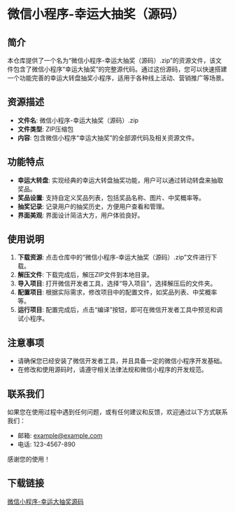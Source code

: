 # 微信小程序-幸运大抽奖（源码）

## 简介

本仓库提供了一个名为“微信小程序-幸运大抽奖（源码）.zip”的资源文件，该文件包含了微信小程序“幸运大抽奖”的完整源代码。通过这份源码，您可以快速搭建一个功能完善的幸运大转盘抽奖小程序，适用于各种线上活动、营销推广等场景。

## 资源描述

- **文件名**: 微信小程序-幸运大抽奖（源码）.zip
- **文件类型**: ZIP压缩包
- **内容**: 包含微信小程序“幸运大抽奖”的全部源代码及相关资源文件。

## 功能特点

- **幸运大转盘**: 实现经典的幸运大转盘抽奖功能，用户可以通过转动转盘来抽取奖品。
- **奖品设置**: 支持自定义奖品列表，包括奖品名称、图片、中奖概率等。
- **抽奖记录**: 记录用户的抽奖历史，方便用户查看和管理。
- **界面美观**: 界面设计简洁大方，用户体验良好。

## 使用说明

1. **下载资源**: 点击仓库中的“微信小程序-幸运大抽奖（源码）.zip”文件进行下载。
2. **解压文件**: 下载完成后，解压ZIP文件到本地目录。
3. **导入项目**: 打开微信开发者工具，选择“导入项目”，选择解压后的文件夹。
4. **配置项目**: 根据实际需求，修改项目中的配置文件，如奖品列表、中奖概率等。
5. **运行项目**: 配置完成后，点击“编译”按钮，即可在微信开发者工具中预览和调试小程序。

## 注意事项

- 请确保您已经安装了微信开发者工具，并且具备一定的微信小程序开发基础。
- 在修改和使用源码时，请遵守相关法律法规和微信小程序的开发规范。

## 联系我们

如果您在使用过程中遇到任何问题，或有任何建议和反馈，欢迎通过以下方式联系我们：

- 邮箱: example@example.com
- 电话: 123-4567-890

感谢您的使用！

## 下载链接

[微信小程序-幸运大抽奖源码](https://pan.quark.cn/s/bb925c278181)